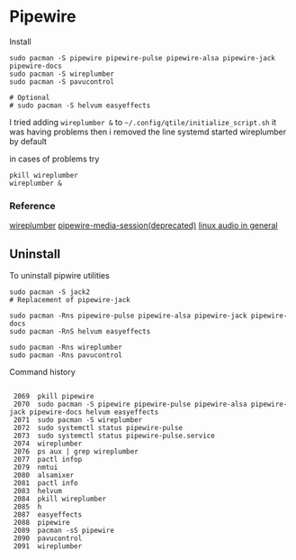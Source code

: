 # Pipewire

Install
```
sudo pacman -S pipewire pipewire-pulse pipewire-alsa pipewire-jack pipewire-docs 
sudo pacman -S wireplumber
sudo pacman -S pavucontrol

# Optional
# sudo pacman -S helvum easyeffects
```

I tried adding `wireplumber &` to `~/.config/qtile/initialize_script.sh`
it was having problems
then i removed the line
systemd started wireplumber by default

in cases of problems try 
```
pkill wireplumber
wireplumber & 
```

### Reference

[wireplumber](https://www.youtube.com/watch?v=gOhWDGA8pC8)
[pipewire-media-session(deprecated)](https://www.youtube.com/watch?v=zmNCi9wqiuU)
[linux audio in general](https://youtu.be/HxEXMHcwtlI)



## Uninstall
To uninstall pipwire utilities
```
sudo pacman -S jack2
# Replacement of pipewire-jack

sudo pacman -Rns pipewire-pulse pipewire-alsa pipewire-jack pipewire-docs 
sudo pacman -RnS helvum easyeffects

sudo pacman -Rns wireplumber
sudo pacman -Rns pavucontrol

```

Command history

```

 2069  pkill pipewire
 2070  sudo pacman -S pipewire pipewire-pulse pipewire-alsa pipewire-jack pipewire-docs helvum easyeffects
 2071  sudo pacman -S wireplumber
 2072  sudo systemctl status pipewire-pulse
 2073  sudo systemctl status pipewire-pulse.service
 2074  wireplumber
 2076  ps aux | grep wireplumber
 2077  pactl infop
 2079  nmtui
 2080  alsamixer
 2081  pactl info
 2083  helvum
 2084  pkill wireplumber
 2085  h
 2087  easyeffects
 2088  pipewire
 2089  pacman -sS pipewire
 2090  pavucontrol
 2091  wireplumber


```
